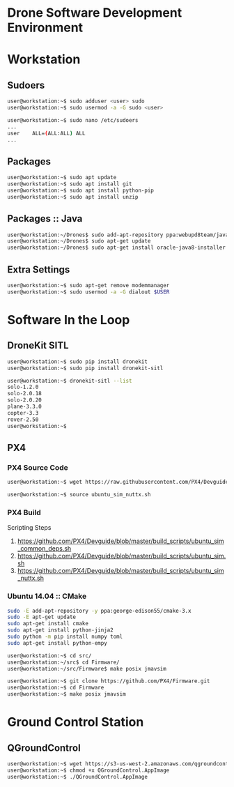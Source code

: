 # Drone Software Development Environment

# Workstation

## Sudoers

```sh
user@workstation:~$ sudo adduser <user> sudo
user@workstation:~$ sudo usermod -a -G sudo <user>
```

```sh
user@workstation:~$ sudo nano /etc/sudoers
...
user    ALL=(ALL:ALL) ALL
...
```

## Packages

```sh
user@workstation:~$ sudo apt update
user@workstation:~$ sudo apt install git
user@workstation:~$ sudo apt install python-pip
user@workstation:~$ sudo apt install unzip
```

## Packages :: Java

```sh
user@workstation:~/Drones$ sudo add-apt-repository ppa:webupd8team/java
user@workstation:~/Drones$ sudo apt-get update
user@workstation:~/Drones$ sudo apt-get install oracle-java8-installer
```

## Extra Settings

```sh
user@workstation:~$ sudo apt-get remove modemmanager
user@workstation:~$ sudo usermod -a -G dialout $USER
```

# Software In the Loop

## DroneKit SITL

```sh
user@workstation:~$ sudo pip install dronekit
user@workstation:~$ sudo pip install dronekit-sitl
```

```sh
user@workstation:~$ dronekit-sitl --list
solo-1.2.0
solo-2.0.18
solo-2.0.20
plane-3.3.0
copter-3.3
rover-2.50
user@workstation:~$ 
```

## PX4

### PX4 Source Code

```sh
user@workstation:~$ wget https://raw.githubusercontent.com/PX4/Devguide/master/build_scripts/ubuntu_sim_nuttx.sh
```

```sh
user@workstation:~$ source ubuntu_sim_nuttx.sh
```

### PX4 Build

Scripting Steps

1. https://github.com/PX4/Devguide/blob/master/build_scripts/ubuntu_sim_common_deps.sh
2. https://github.com/PX4/Devguide/blob/master/build_scripts/ubuntu_sim.sh
3. https://github.com/PX4/Devguide/blob/master/build_scripts/ubuntu_sim_nuttx.sh

### Ubuntu 14.04 :: CMake

```sh
sudo -E add-apt-repository -y ppa:george-edison55/cmake-3.x
sudo -E apt-get update
sudo apt-get install cmake
sudo apt-get install python-jinja2
sudo python -m pip install numpy toml
sudo apt-get install python-empy
```

```sh
user@workstation:~$ cd src/
user@workstation:~/src$ cd Firmware/
user@workstation:~/src/Firmware$ make posix jmavsim
```

```sh
user@workstation:~$ git clone https://github.com/PX4/Firmware.git
user@workstation:~$ cd Firmware
user@workstation:~$ make posix jmavsim
```

# Ground Control Station

## QGroundControl

```sh
user@workstation:~$ wget https://s3-us-west-2.amazonaws.com/qgroundcontrol/latest/QGroundControl.AppImage
user@workstation:~$ chmod +x QGroundControl.AppImage
user@workstation:~$ ./QGroundControl.AppImage
```

